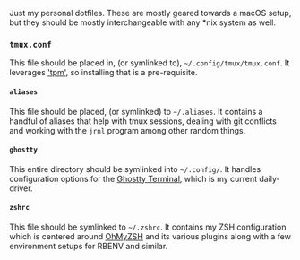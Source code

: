 Just my personal dotfiles. These are mostly geared towards a macOS setup, but they should be mostly interchangeable with any \*nix system as well.

### `tmux.conf`

This file should be placed in, (or symlinked to), `~/.config/tmux/tmux.conf`. It leverages ['tpm']('https://github.com/tmux-plugins/tpm'), so installing that is a pre-requisite.

#### `aliases`

This file should be placed, (or symlinked) to `~/.aliases`. It contains a handful of aliases that help with tmux sessions, dealing with git conflicts and working with the `jrnl` program among other random things.

#### `ghostty`

This entire directory should be symlinked into `~/.config/`. It handles configuration options for the [Ghostty Terminal]('https://ghostty.org'), which is my current daily-driver.

#### `zshrc`

This file should be symlinked to `~/.zshrc`. It contains my ZSH configuration which is centered around [OhMyZSH]('https://ohmyz.sh') and its various plugins along with a few environment setups for RBENV and similar.
